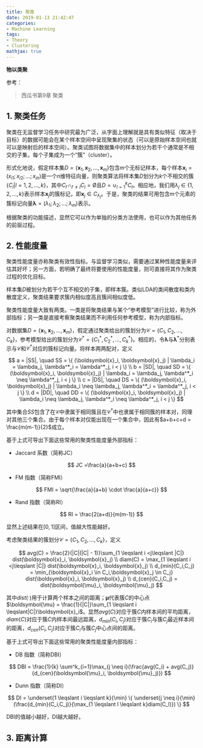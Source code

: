 ```yaml
---
title: 聚类
date: 2019-01-13 21:42:47
categories:
- Machine Learning
tags:
- Theory
- Clustering
mathjax: true
---
```


**物以类聚**

参考：

> 西瓜书第9章 聚类

## 1. 聚类任务

聚类在无监督学习任务中研究最为广泛，从字面上理解就是具有类似特征（取决于目标）的数据可能会在某个样本空间中呈现聚集的状态（可以是原始样本空间也就可以是映射后的样本空间）。聚类试图将数据集中的样本划分为若干个通常是不相交的子集，每个子集成为一个“簇”（cluster）。

形式化地说，假定样本集$D = \{ \boldsymbol{x}_1, \boldsymbol{x}_2,...,\boldsymbol{x}_m \}$包含$m$个无标记样本，每个样本$\boldsymbol{x}_i = (x_{i1};x_{i2};...;x_{in})$是一个$n$维特征向量，则聚类算法将样本集$D$划分为$k$个不相交的簇$\{ C_l|l = 1,2,...,k \}$，其中$C_{l'} \cap_{l'\neq l} C_l = \text{\O}$且$D = \cup^k_{l=1}C_l$。相应地，我们用$\lambda_j \in \{ 1,2,...,k \}$表示样本$\boldsymbol{x}_j$的簇标记，即$\boldsymbol{x}_j \in C_{\lambda_j}$。于是，聚类的结果可用包含$m$个元素的簇标记向量$\boldsymbol{\lambda} = (\lambda_1;\lambda_2;...;\lambda_m)$表示。

根据聚类的功能描述，显然它可以作为单独的分类方法使用，也可以作为其他任务的前驱过程。

## 2. 性能度量

聚类性能度量亦称聚类有效性指标。与监督学习类似，需要通过某种性能度量来评估其好坏；另一方面，若明确了最终将要使用的性能度量，则可直接将其作为聚类过程的优化目标。

样本集$D$被划分为若干个互不相交的子集，即样本簇。类似LDA的类间散度和类内散度定义，聚类结果要求簇内相似度高且簇间相似度低。

聚类性能度量大致有两类。一类是将聚类结果与某个“参考模型”进行比较，称为外部指标；另一类是直接考察聚类结果而不利用任何参考模型，称为内部指标。

对数据集$D = \{ \boldsymbol{x}_1, \boldsymbol{x}_2,...,\boldsymbol{x}_m \}$，假定通过聚类给出的簇划分为$\mathcal{C} = \{ C_1, C_2,...,C_k \}$，参考模型给出的簇划分为$\mathcal{C}^* = \{ C_1^*, C_2^*,...,C_k^* \}$。相应的，令$\boldsymbol{\lambda}$与$\boldsymbol{\lambda}^*$分别表示与$\mathcal{C}$和$\mathcal{C}^*$对应的簇标记向量。将样本两两配对，定义

$$
a = |SS|, \quad SS = \{ (\boldsymbol{x}_i, \boldsymbol{x}_j) | \lambda_i = \lambda_j, \lambda^*_i = \lambda^*_j, i < j \}
\\
b = |SD|, \quad SD = \{ (\boldsymbol{x}_i, \boldsymbol{x}_j) | \lambda_i = \lambda_j, \lambda^*_i \neq \lambda^*_j, i < j \}
\\
c = |DS|, \quad DS = \{ (\boldsymbol{x}_i, \boldsymbol{x}_j) | \lambda_i \neq \lambda_j, \lambda^*_i = \lambda^*_j, i < j \}
\\
d = |DD|, \quad DD = \{ (\boldsymbol{x}_i, \boldsymbol{x}_j) | \lambda_i \neq \lambda_j, \lambda^*_i \neq \lambda^*_j, i < j \}
$$

其中集合$SS$包含了在$\mathcal{C}$中隶属于相同簇且在$\mathcal{C}^*$中也隶属于相同簇的样本对，同理对其他三个集合。由于每个样本对仅能出现在一个集合中，因此有$a+b+c+d = \frac{m(m-1)}{2}$成立。

基于上式可导出下面这些常用的聚类性能度量外部指标：

* Jaccard 系数（简称JC）

$$
JC =\frac{a}{a+b+c}
$$

* FM 指数（简称FMI）

$$
FMI = \sqrt{\frac{a}{a+b} \cdot \frac{a}{a+c}}
$$

* Rand 指数（简称RI）

$$
RI = \frac{2(a+d)}{m(m-1)}
$$

显然上述结果在$[0,1]$区间，值越大性能越好。

考虑聚类结果的簇划分$\mathcal{C} = \{ C_1,C_2,...,C_k \}$，定义

$$
avg(C) = \frac{2}{|C|(|C| - 1)}\sum_{1 \leqslant i <j\leqslant |C|} dist(\boldsymbol{x}_i, \boldsymbol{x}_j)
\\
diam(C) = \max_{1 \leqslant i <j\leqslant |C|} dist(\boldsymbol{x}_i, \boldsymbol{x}_j)
\\
d_{min}(C_i,C_j) = \min_{\boldsymbol{x}_i \in C_i,\boldsymbol{x}_j \in C_j} dist(\boldsymbol{x}_i, \boldsymbol{x}_j)
\\
d_{cen}(C_i,C_j) = dist(\boldsymbol{\mu}_i, \boldsymbol{\mu}_j)
$$

其中$dist(\cdot)$用于计算两个样本之间的距离；$\boldsymbol{\mu}$代表簇$C$的中心点$\boldsymbol{\mu} = \frac{1}{|C|}\sum_{1 \leqslant i \leqslant|C|}\boldsymbol{x}_i$。显然$avg(C)$对应于簇$C$内样本间的平均距离，$diam(C)$对应于簇$C$内样本间最远距离，$d_{min}(C_i,C_j)$对应于簇$C_i$与簇$C_j$最近样本间的距离，$d_{cen}(C_i,C_j)$对应于簇$C_i$与簇$C_j$中心点间的距离。

基于上式可导出下面这些常用的聚类性能度量内部指标：

* DB 指数（简称DBI）

$$
DBI = \frac{1}{k} \sum^k_{i=1}\max_{j \neq i}(\frac{avg(C_i) + avg(C_j)}{d_{cen}(\boldsymbol{\mu}_i, \boldsymbol{\mu}_j)})
$$

* Dunn 指数（简称DI）

$$
DI = \underset{1 \leqslant i \leqslant k}{\min} \{ \underset{j \neq i}{\min} (\frac{d_{min}(C_i,C_j)}{\max_{1 \leqslant l \leqslant k}diam(C_l)}) \}
$$

DBI的值越小越好，DI越大越好。

## 3. 距离计算



